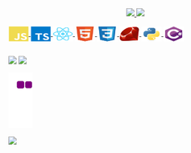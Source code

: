 <div align="center">
  <a href="https://github.com/ChristopherRose13">
  <img height="180em" src="https://github-readme-stats.vercel.app/api?username=ChristopherRose13&show_icons=true&theme=blueberry&count_private=true"/>
  <img height="180em" src="https://github-readme-stats.vercel.app/api/top-langs/?username=ChristopherRose13&layout=compact&langs_count=7&theme=blueberry"/>
</div>
 
<div style="display: inline_block"><br>
  <img align="center" alt="ChristopherRose13-Js" height="30" width="40" src="https://raw.githubusercontent.com/devicons/devicon/master/icons/javascript/javascript-plain.svg">
  <img align="center" alt="ChristopherRose13-Ts" height="30" width="40" src="https://raw.githubusercontent.com/devicons/devicon/master/icons/typescript/typescript-plain.svg">
  <img align="center" alt="ChristopherRose13-React" height="30" width="40" src="https://raw.githubusercontent.com/devicons/devicon/master/icons/react/react-original.svg">
  <img align="center" alt="ChristopherRose13-HTML5" height="30" width="40" src="https://raw.githubusercontent.com/devicons/devicon/master/icons/html5/html5-original.svg">
  <img align="center" alt="ChristopherRose13-CSS3" height="30" width="40" src="https://raw.githubusercontent.com/devicons/devicon/master/icons/css3/css3-original.svg">
  <img align="center" alt="ChristopherRose13-Ruby" height="30" width="40" src="https://raw.githubusercontent.com/devicons/devicon/master/icons/ruby/ruby-original.svg">
  <img align="center" alt="ChristopherRose13u-Python" height="30" width="40" src="https://raw.githubusercontent.com/devicons/devicon/master/icons/python/python-original.svg">
  <img align="center" alt="ChristopherRose13-C#" height="30" width="40" src="https://raw.githubusercontent.com/devicons/devicon/master/icons/csharp/csharp-original.svg">
</div>
  
  ##
 
<div>
  <a href = "mailto:christopherwrose2@gmail.com"><img src="https://img.shields.io/badge/Gmail-D14836?style=for-the-badge&logo=gmail&logoColor=white" target="_blank"></a>
  <a href="www.linkedin.com/in/christopher-w-rose" target="_blank"><img src="https://img.shields.io/badge/-LinkedIn-%230077B5?style=for-the-badge&logo=linkedin&logoColor=white" target="_blank"></a>
 
 
![snake gif](https://github.com/ChristopherRose13/ChristopherRose13/blob/output/github-contribution-grid-snake.gif)
</div>
   
 
 
 ![](https://estruyf-github.azurewebsites.net/api/VisitorHit?user=ChristopherRose13&repo=ChristopherRose13&countColorcountColor)

